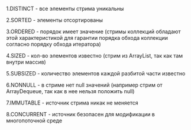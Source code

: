 1.DISTINCT - все элементы стрима уникальны  

2.SORTED - элементы отсортированы  

3.ORDERED - порядок имеет значение (стримы коллекций обладают этой характеристикой для гарантии порядка обхода коллекции согласно порядку обхода итератора)  

4.SIZED - кол-во элементов известно (стрим из ArrayList, так как там внутри массив)  

5.SUBSIZED - количество элементов каждой разбитой части известно  

6.NONNULL - в стриме нет null значений (например стрим от ArrayDequeue, так как в нее нельзя положить null)  

7.IMMUTABLE - источник стрима никак не меняется  

8.CONCURRENT - источник безопасен для модификации в многопоточной среде